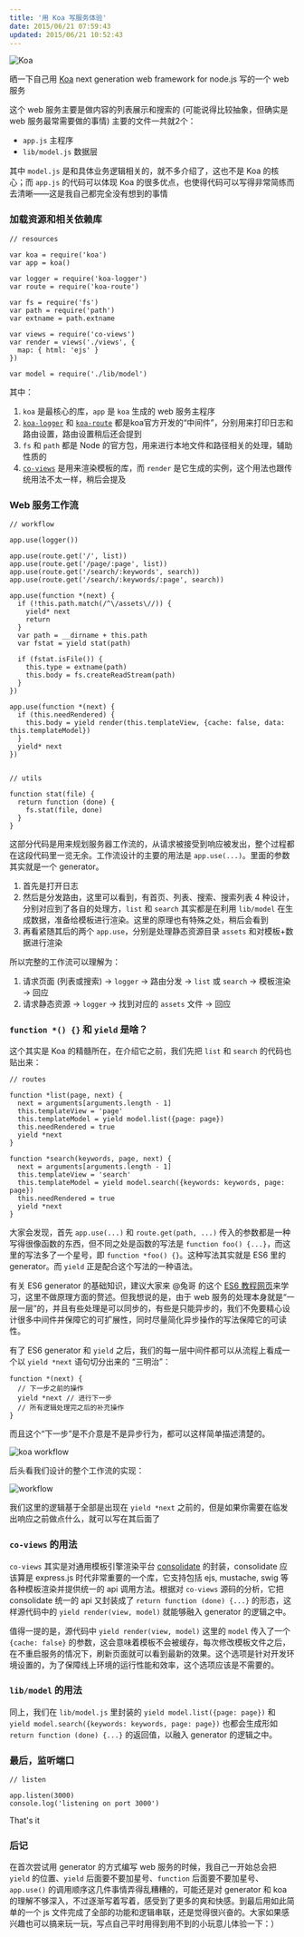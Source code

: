 ```yaml
---
title: '用 Koa 写服务体验'
date: 2015/06/21 07:59:43
updated: 2015/06/21 10:52:43
---
```


![Koa](http://img2.tbcdn.cn/L1/461/1/5682414ab4dc8dd1b4ff91b0b57f96947c1c1c11)

晒一下自己用 [Koa](http://koajs.com/) next generation web framework for node.js 写的一个 web 服务

这个 web 服务主要是做内容的列表展示和搜索的 (可能说得比较抽象，但确实是 web 服务最常需要做的事情) 主要的文件一共就2个：

- `app.js` 主程序
- `lib/model.js` 数据层

其中 `model.js` 是和具体业务逻辑相关的，就不多介绍了，这也不是 Koa 的核心；而 `app.js` 的代码可以体现 Koa 的很多优点，也使得代码可以写得非常简练而去清晰——这是我自己都完全没有想到的事情

<!--more-->

### 加载资源和相关依赖库

    // resources

    var koa = require('koa')
    var app = koa()

    var logger = require('koa-logger')
    var route = require('koa-route')

    var fs = require('fs')
    var path = require('path')
    var extname = path.extname

    var views = require('co-views')
    var render = views('./views', {
      map: { html: 'ejs' }
    })

    var model = require('./lib/model')

其中：

1. `koa` 是最核心的库，`app` 是 `koa` 生成的 web 服务主程序
2. [`koa-logger`](https://www.npmjs.com/package/koa-logger) 和 [`koa-route`](https://www.npmjs.com/package/koa-route) 都是koa官方开发的“中间件”，分别用来打印日志和路由设置，路由设置稍后还会提到
3. `fs` 和 `path` 都是 Node 的官方包，用来进行本地文件和路径相关的处理，辅助性质的
4. [`co-views`](https://www.npmjs.com/package/co-views) 是用来渲染模板的库，而 `render` 是它生成的实例，这个用法也跟传统用法不太一样，稍后会提及

### Web 服务工作流

    // workflow

    app.use(logger())

    app.use(route.get('/', list))
    app.use(route.get('/page/:page', list))
    app.use(route.get('/search/:keywords', search))
    app.use(route.get('/search/:keywords/:page', search))

    app.use(function *(next) {
      if (!this.path.match(/^\/assets\//)) {
        yield* next
        return
      }
      var path = __dirname + this.path
      var fstat = yield stat(path)

      if (fstat.isFile()) {
        this.type = extname(path)
        this.body = fs.createReadStream(path)
      }
    })

    app.use(function *(next) {
      if (this.needRendered) {
        this.body = yield render(this.templateView, {cache: false, data: this.templateModel})
      }
      yield* next
    })


    // utils

    function stat(file) {
      return function (done) {
        fs.stat(file, done)
      }
    }

这部分代码是用来规划服务器工作流的，从请求被接受到响应被发出，整个过程都在这段代码里一览无余。工作流设计的主要的用法是 `app.use(...)`。里面的参数其实就是一个 generator。

1. 首先是打开日志
2. 然后是分发路由，这里可以看到，有首页、列表、搜索、搜索列表 4 种设计，分别对应到了各自的处理方，`list` 和 `search` 其实都是在利用 `lib/model` 在生成数据，准备给模板进行渲染。这里的原理也有特殊之处，稍后会看到
3. 再看紧随其后的两个 `app.use`，分别是处理静态资源目录 `assets` 和对模板+数据进行渲染

所以完整的工作流可以理解为：

1. 请求页面 (列表或搜索) -> `logger` -> 路由分发 -> `list` 或  `search` -> 模板渲染 -> 回应
2. 请求静态资源 -> `logger` -> 找到对应的 `assets` 文件 -> 回应

### `function *() {}` 和 `yield` 是啥？

这个其实是 Koa 的精髓所在，在介绍它之前，我们先把 `list` 和 `search` 的代码也贴出来：

    // routes

    function *list(page, next) {
      next = arguments[arguments.length - 1]
      this.templateView = 'page'
      this.templateModel = yield model.list({page: page})
      this.needRendered = true
      yield *next
    }

    function *search(keywords, page, next) {
      next = arguments[arguments.length - 1]
      this.templateView = 'search'
      this.templateModel = yield model.search({keywords: keywords, page: page})
      this.needRendered = true
      yield *next
    }

大家会发现，首先 `app.use(...)`  和 `route.get(path, ...)` 传入的参数都是一种写得很像函数的东西，但不同之处是函数的写法是 `function foo() {...}`，而这里的写法多了一个星号，即 `function *foo() {}`。这种写法其实就是 ES6 里的 generator。而 `yield` 正是配合这个写法的一种语法。

有关 ES6 generator 的基础知识，建议大家来 @兔哥 的这个 [ES6 教程网页](http://es6.ruanyifeng.com/#docs/generator)来学习，这里不做原理方面的赘述。但我想说的是，由于 web 服务的处理本身就是“一层一层”的，并且有些处理是可以同步的，有些是只能异步的，我们不免要精心设计很多中间件并保障它的可扩展性，同时尽量简化异步操作的写法保障它的可读性。

有了 ES6 generator 和 `yield` 之后，我们的每一层中间件都可以从流程上看成一个以 `yield *next` 语句切分出来的 “三明治”：

    function *(next) {
      // 下一步之前的操作
      yield *next // 进行下一步
      // 所有逻辑处理完之后的补充操作
    }

而且这个“下一步”是不介意是不是异步行为，都可以这样简单描述清楚的。

![koa workflow](https://camo.githubusercontent.com/d80cf3b511ef4898bcde9a464de491fa15a50d06/68747470733a2f2f7261772e6769746875622e636f6d2f66656e676d6b322f6b6f612d67756964652f6d61737465722f6f6e696f6e2e706e67)

后头看我们设计的整个工作流的实现：

![workflow](http://img4.tbcdn.cn/L1/461/1/4e70cfbf5ae5069d6bb1a049cbb73e26241d34a7)

我们这里的逻辑基于全部是出现在 `yield *next` 之前的，但是如果你需要在临发出响应之前做点什么，就可以写在其后面了

### `co-views` 的用法

`co-views` 其实是对通用模板引擎渲染平台 [consolidate](https://www.npmjs.com/package/consolidate) 的封装，consolidate 应该算是 express.js 时代非常重要的一个库，它支持包括 ejs, mustache, swig 等各种模板渲染并提供统一的 api 调用方法。根据对 `co-views` 源码的分析，它把 consolidate 统一的 api 又封装成了 `return function (done) {...}` 的形态，这样源代码中的 `yield render(view, model)` 就能够融入 generator 的逻辑之中。

值得一提的是，源代码中 `yield render(view, model)` 这里的 `model` 传入了一个 `{cache: false}` 的参数，这会意味着模板不会被缓存，每次修改模板文件之后，在不重启服务的情况下，刷新页面就可以看到最新的效果。这个选项是针对开发环境设置的，为了保障线上环境的运行性能和效率，这个选项应该是不需要的。

### `lib/model` 的用法

同上，我们在 `lib/model.js` 里封装的 `yield model.list({page: page})` 和 `yield model.search({keywords: keywords, page: page})` 也都会生成形如 `return function (done) {...}` 的返回值，以融入 generator 的逻辑之中。

### 最后，监听端口

    // listen

    app.listen(3000)
    console.log('listening on port 3000')

That's it

### 后记

在首次尝试用 generator 的方式编写 web 服务的时候，我自己一开始总会把 `yield` 的位置、`yield` 后面要不要加星号、`function` 后面要不要加星号、`app.use()` 的调用顺序这几件事情弄得乱糟糟的，可能还是对 generator 和 koa 的理解不够深入，不过逐渐写着写着，感受到了更多的爽和快感。到最后用如此简单的一个 js 文件完成了全部的功能和逻辑串联，还是觉得很兴奋的。大家如果感兴趣也可以搞来玩一玩，写点自己平时用得到用不到的小玩意儿体验一下：）